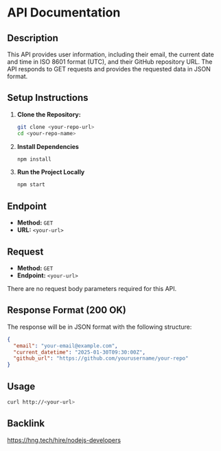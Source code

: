 # API Documentation

## Description
This API provides user information, including their email, the current date and time in ISO 8601 format (UTC), and their GitHub repository URL. The API responds to GET requests and provides the requested data in JSON format.

## Setup Instructions

1. **Clone the Repository:**
   ```bash
   git clone <your-repo-url>
   cd <your-repo-name>
   

2. **Install Dependencies**
   ```bash
   npm install
   ```

3. **Run the Project Locally**
   ```bash
   npm start
   ```

## Endpoint

- **Method:** `GET`
- **URL:** `<your-url>`

## Request

- **Method:** `GET`
- **Endpoint:** `<your-url>`

There are no request body parameters required for this API.

## Response Format (200 OK)

The response will be in JSON format with the following structure:

   ```json
   {
     "email": "your-email@example.com",
     "current_datetime": "2025-01-30T09:30:00Z",
     "github_url": "https://github.com/yourusername/your-repo"
   }
   ```

## Usage
   ```bash
   curl http://<your-url>
   ```


## Backlink
https://hng.tech/hire/nodejs-developers
